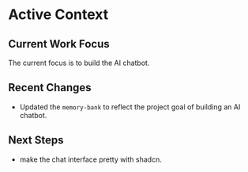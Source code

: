 # Active Context

## Current Work Focus
The current focus is to build the AI chatbot.

## Recent Changes
- Updated the `memory-bank` to reflect the project goal of building an AI chatbot.

## Next Steps
- make the chat interface pretty with shadcn.
